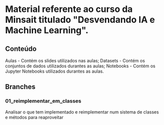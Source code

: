 # Material referente ao curso da Minsait titulado "Desvendando IA e Machine Learning".

## Conteúdo
Aulas - Contém os slides utilizados nas aulas;
Datasets - Contém os conjuntos de dados utilizados durantes as aulas;
Notebooks - Contém os Jupyter Notebooks utilizados durantes as aulas.

## Branches

### 01_reimplementar_em_classes

Analisar o que tem implementado e reimplementar num sistema de classes e métodos para reaproveitar

